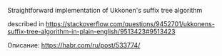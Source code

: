 Straightforward implementation of Ukkonen's suffix tree algorithm

described in https://stackoverflow.com/questions/9452701/ukkonens-suffix-tree-algorithm-in-plain-english/9513423#9513423

Описание: https://habr.com/ru/post/533774/
